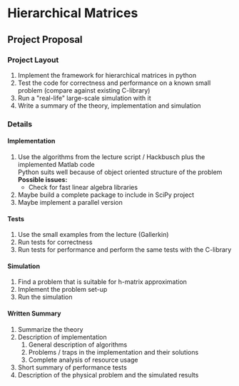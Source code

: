 # Hierarchical Matrices

## Project Proposal

### Project Layout

1. Implement the framework for hierarchical matrices in python
1. Test the code for correctness and performance on a known small problem (compare against existing C-library)
1. Run a "real-life" large-scale simulation with it
1. Write a summary of the theory, implementation and simulation

### Details

#### Implementation

1. Use the algorithms from the lecture script / Hackbusch plus the implemented Matlab code  
Python suits well because of object oriented structure of the problem  
**Possible issues:**
    - Check for fast linear algebra libraries
1. Maybe build a complete package to include in SciPy project
1. Maybe implement a parallel version

#### Tests

1. Use the small examples from the lecture (Gallerkin)
1. Run tests for correctness
1. Run tests for performance and perform the same tests with the C-library

#### Simulation

1. Find a problem that is suitable for h-matrix approximation
1. Implement the problem set-up
1. Run the simulation

#### Written Summary

1. Summarize the theory
1. Description of implementation
    1. General description of algorithms
    1. Problems / traps in the implementation and their solutions
    1. Complete analysis of resource usage
1. Short summary of performance tests
1. Description of the physical problem and the simulated results